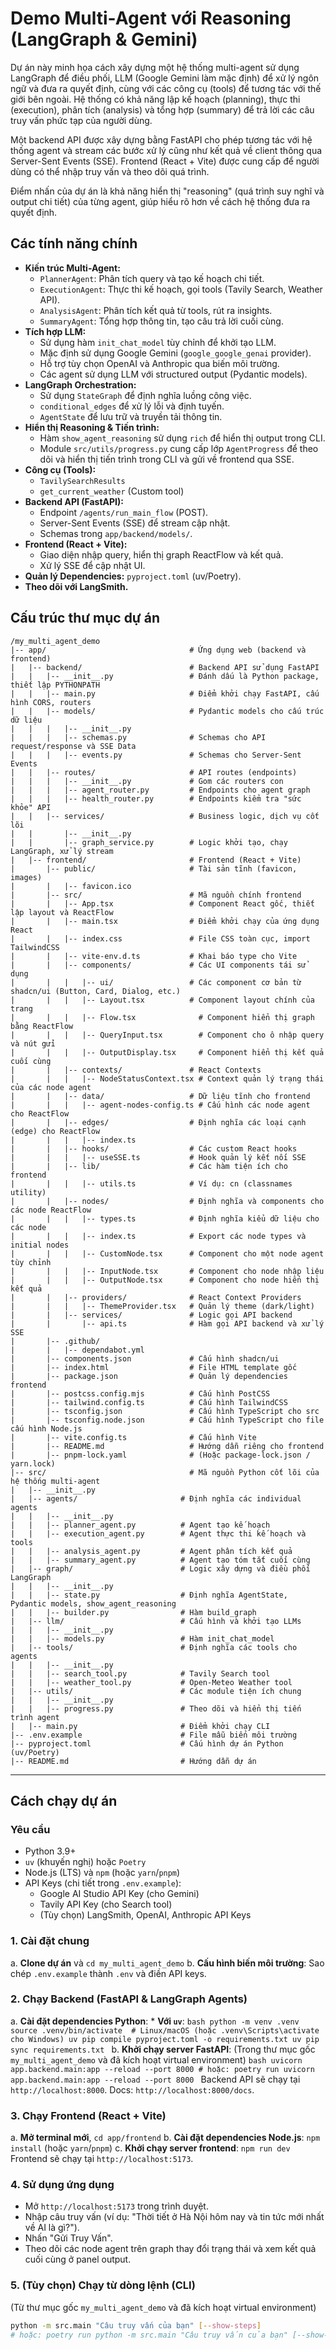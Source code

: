 # Demo Multi-Agent với Reasoning (LangGraph & Gemini)

Dự án này minh họa cách xây dựng một hệ thống multi-agent sử dụng LangGraph để điều phối, LLM (Google Gemini làm mặc định) để xử lý ngôn ngữ và đưa ra quyết định, cùng với các công cụ (tools) để tương tác với thế giới bên ngoài. Hệ thống có khả năng lập kế hoạch (planning), thực thi (execution), phân tích (analysis) và tổng hợp (summary) để trả lời các câu truy vấn phức tạp của người dùng.

Một backend API được xây dựng bằng FastAPI cho phép tương tác với hệ thống agent và stream các bước xử lý cũng như kết quả về client thông qua Server-Sent Events (SSE). Frontend (React + Vite) được cung cấp để người dùng có thể nhập truy vấn và theo dõi quá trình.

Điểm nhấn của dự án là khả năng hiển thị "reasoning" (quá trình suy nghĩ và output chi tiết) của từng agent, giúp hiểu rõ hơn về cách hệ thống đưa ra quyết định.

## Các tính năng chính

* **Kiến trúc Multi-Agent:**
    * `PlannerAgent`: Phân tích query và tạo kế hoạch chi tiết.
    * `ExecutionAgent`: Thực thi kế hoạch, gọi tools (Tavily Search, Weather API).
    * `AnalysisAgent`: Phân tích kết quả từ tools, rút ra insights.
    * `SummaryAgent`: Tổng hợp thông tin, tạo câu trả lời cuối cùng.
* **Tích hợp LLM:**
    * Sử dụng hàm `init_chat_model` tùy chỉnh để khởi tạo LLM.
    * Mặc định sử dụng Google Gemini (`google_google_genai` provider).
    * Hỗ trợ tùy chọn OpenAI và Anthropic qua biến môi trường.
    * Các agent sử dụng LLM với structured output (Pydantic models).
* **LangGraph Orchestration:**
    * Sử dụng `StateGraph` để định nghĩa luồng công việc.
    * `conditional_edges` để xử lý lỗi và định tuyến.
    * `AgentState` để lưu trữ và truyền tải thông tin.
* **Hiển thị Reasoning & Tiến trình:**
    * Hàm `show_agent_reasoning` sử dụng `rich` để hiển thị output trong CLI.
    * Module `src/utils/progress.py` cung cấp lớp `AgentProgress` để theo dõi và hiển thị tiến trình trong CLI và gửi về frontend qua SSE.
* **Công cụ (Tools):**
    * `TavilySearchResults`
    * `get_current_weather` (Custom tool)
* **Backend API (FastAPI):**
    * Endpoint `/agents/run_main_flow` (POST).
    * Server-Sent Events (SSE) để stream cập nhật.
    * Schemas trong `app/backend/models/`.
* **Frontend (React + Vite):**
    * Giao diện nhập query, hiển thị graph ReactFlow và kết quả.
    * Xử lý SSE để cập nhật UI.
* **Quản lý Dependencies:** `pyproject.toml` (uv/Poetry).
* **Theo dõi với LangSmith.**

## Cấu trúc thư mục dự án

```
/my_multi_agent_demo
|-- app/                                # Ứng dụng web (backend và frontend)
|   |-- backend/                        # Backend API sử dụng FastAPI
|   |   |-- __init__.py                 # Đánh dấu là Python package, thiết lập PYTHONPATH
|   |   |-- main.py                     # Điểm khởi chạy FastAPI, cấu hình CORS, routers
|   |   |-- models/                     # Pydantic models cho cấu trúc dữ liệu
|   |   |   |-- __init__.py
|   |   |   |-- schemas.py              # Schemas cho API request/response và SSE Data
|   |   |   |-- events.py               # Schemas cho Server-Sent Events
|   |   |-- routes/                     # API routes (endpoints)
|   |   |   |-- __init__.py             # Gom các routers con
|   |   |   |-- agent_router.py         # Endpoints cho agent graph
|   |   |   |-- health_router.py        # Endpoints kiểm tra "sức khỏe" API
|   |   |-- services/                   # Business logic, dịch vụ cốt lõi
|   |       |-- __init__.py
|   |       |-- graph_service.py        # Logic khởi tạo, chạy LangGraph, xử lý stream
|   |-- frontend/                       # Frontend (React + Vite)
|       |-- public/                     # Tài sản tĩnh (favicon, images)
|       |   |-- favicon.ico
|       |-- src/                        # Mã nguồn chính frontend
|       |   |-- App.tsx                 # Component React gốc, thiết lập layout và ReactFlow
|       |   |-- main.tsx                # Điểm khởi chạy của ứng dụng React
|       |   |-- index.css               # File CSS toàn cục, import TailwindCSS
|       |   |-- vite-env.d.ts           # Khai báo type cho Vite
|       |   |-- components/             # Các UI components tái sử dụng
|       |   |   |-- ui/                 # Các component cơ bản từ shadcn/ui (Button, Card, Dialog, etc.)
|       |   |   |-- Layout.tsx          # Component layout chính của trang
|       |   |   |-- Flow.tsx              # Component hiển thị graph bằng ReactFlow
|       |   |   |-- QueryInput.tsx        # Component cho ô nhập query và nút gửi
|       |   |   |-- OutputDisplay.tsx     # Component hiển thị kết quả cuối cùng
|       |   |-- contexts/               # React Contexts
|       |   |   |-- NodeStatusContext.tsx # Context quản lý trạng thái của các node agent
|       |   |-- data/                   # Dữ liệu tĩnh cho frontend
|       |   |   |-- agent-nodes-config.ts # Cấu hình các node agent cho ReactFlow
|       |   |-- edges/                  # Định nghĩa các loại cạnh (edge) cho ReactFlow
|       |   |   |-- index.ts
|       |   |-- hooks/                  # Các custom React hooks
|       |   |   |-- useSSE.ts           # Hook quản lý kết nối SSE
|       |   |-- lib/                    # Các hàm tiện ích cho frontend
|       |   |   |-- utils.ts            # Ví dụ: cn (classnames utility)
|       |   |-- nodes/                  # Định nghĩa và components cho các node ReactFlow
|       |   |   |-- types.ts            # Định nghĩa kiểu dữ liệu cho các node
|       |   |   |-- index.ts            # Export các node types và initial nodes
|       |   |   |-- CustomNode.tsx      # Component cho một node agent tùy chỉnh
|       |   |   |-- InputNode.tsx       # Component cho node nhập liệu
|       |   |   |-- OutputNode.tsx      # Component cho node hiển thị kết quả
|       |   |-- providers/              # React Context Providers
|       |   |   |-- ThemeProvider.tsx   # Quản lý theme (dark/light)
|       |   |-- services/               # Logic gọi API backend
|       |       |-- api.ts              # Hàm gọi API backend và xử lý SSE
|       |-- .github/
|       |   |-- dependabot.yml
|       |-- components.json             # Cấu hình shadcn/ui
|       |-- index.html                  # File HTML template gốc
|       |-- package.json                # Quản lý dependencies frontend
|       |-- postcss.config.mjs          # Cấu hình PostCSS
|       |-- tailwind.config.ts          # Cấu hình TailwindCSS
|       |-- tsconfig.json               # Cấu hình TypeScript cho src
|       |-- tsconfig.node.json          # Cấu hình TypeScript cho file cấu hình Node.js
|       |-- vite.config.ts              # Cấu hình Vite
|       |-- README.md                   # Hướng dẫn riêng cho frontend
|       |-- pnpm-lock.yaml              # (Hoặc package-lock.json / yarn.lock)
|-- src/                                # Mã nguồn Python cốt lõi của hệ thống multi-agent
|   |-- __init__.py
|   |-- agents/                       # Định nghĩa các individual agents
|   |   |-- __init__.py
|   |   |-- planner_agent.py          # Agent tạo kế hoạch
|   |   |-- execution_agent.py        # Agent thực thi kế hoạch và tools
|   |   |-- analysis_agent.py         # Agent phân tích kết quả
|   |   |-- summary_agent.py          # Agent tạo tóm tắt cuối cùng
|   |-- graph/                        # Logic xây dựng và điều phối LangGraph
|   |   |-- __init__.py
|   |   |-- state.py                  # Định nghĩa AgentState, Pydantic models, show_agent_reasoning
|   |   |-- builder.py                # Hàm build_graph
|   |-- llm/                          # Cấu hình và khởi tạo LLMs
|   |   |-- __init__.py
|   |   |-- models.py                 # Hàm init_chat_model
|   |-- tools/                        # Định nghĩa các tools cho agents
|   |   |-- __init__.py
|   |   |-- search_tool.py            # Tavily Search tool
|   |   |-- weather_tool.py           # Open-Meteo Weather tool
|   |-- utils/                        # Các module tiện ích chung
|   |   |-- __init__.py
|   |   |-- progress.py               # Theo dõi và hiển thị tiến trình agent
|   |-- main.py                       # Điểm khởi chạy CLI
|-- .env.example                      # File mẫu biến môi trường
|-- pyproject.toml                    # Cấu hình dự án Python (uv/Poetry)
|-- README.md                         # Hướng dẫn dự án
```


-----
## Cách chạy dự án

### Yêu cầu

* Python 3.9+
* `uv` (khuyến nghị) hoặc `Poetry`
* Node.js (LTS) và `npm` (hoặc `yarn`/`pnpm`)
* API Keys (chi tiết trong `.env.example`):
    * Google AI Studio API Key (cho Gemini)
    * Tavily API Key (cho Search tool)
    * (Tùy chọn) LangSmith, OpenAI, Anthropic API Keys

### 1. Cài đặt chung

a.  **Clone dự án** và `cd my_multi_agent_demo`
b.  **Cấu hình biến môi trường**: Sao chép `.env.example` thành `.env` và điền API keys.

### 2. Chạy Backend (FastAPI & LangGraph Agents)

a.  **Cài đặt dependencies Python**:
    * **Với `uv`**:
        ```bash
        python -m venv .venv
        source .venv/bin/activate  # Linux/macOS (hoặc .venv\Scripts\activate cho Windows)
        uv pip compile pyproject.toml -o requirements.txt
        uv pip sync requirements.txt
        ```
b.  **Khởi chạy server FastAPI**:
    (Trong thư mục gốc `my_multi_agent_demo` và đã kích hoạt virtual environment)
    ```bash
    uvicorn app.backend.main:app --reload --port 8000
    # hoặc: poetry run uvicorn app.backend.main:app --reload --port 8000
    ```
    Backend API sẽ chạy tại `http://localhost:8000`. Docs: `http://localhost:8000/docs`.

### 3. Chạy Frontend (React + Vite)

a.  **Mở terminal mới**, `cd app/frontend`
b.  **Cài đặt dependencies Node.js**: `npm install` (hoặc `yarn`/`pnpm`)
c.  **Khởi chạy server frontend**: `npm run dev`
    Frontend sẽ chạy tại `http://localhost:5173`.

### 4. Sử dụng ứng dụng

* Mở `http://localhost:5173` trong trình duyệt.
* Nhập câu truy vấn (ví dụ: "Thời tiết ở Hà Nội hôm nay và tin tức mới nhất về AI là gì?").
* Nhấn "Gửi Truy Vấn".
* Theo dõi các node agent trên graph thay đổi trạng thái và xem kết quả cuối cùng ở panel output.

### 5. (Tùy chọn) Chạy từ dòng lệnh (CLI)

(Từ thư mục gốc `my_multi_agent_demo` và đã kích hoạt virtual environment)
```bash
python -m src.main "Câu truy vấn của bạn" [--show-steps]
# hoặc: poetry run python -m src.main "Câu truy vấn của bạn" [--show-steps]
